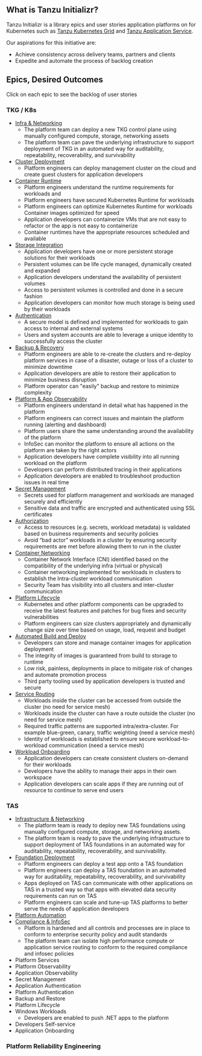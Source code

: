 
## What is Tanzu Initializr?

Tanzu Initializr is a library epics and user stories application platforms on for Kubernetes such as [Tanzu Kubernetes Grid](https://docs.vmware.com/en/VMware-Tanzu-Kubernetes-Grid/index.html) and [Tanzu Application Service](https://docs.pivotal.io/application-service/). 

Our aspirations for this initiative are:	
- Achieve consistency across delivery teams, partners and clients
- Expedite and automate the process of backlog creation

## Epics, Desired Outcomes
Click on each epic to see the backlog of user stories

### TKG / K8s
- [Infra & Networking](./tkg/infra-networking.md)
  - The platform team can deploy a new TKG control plane using manually configured compute, storage, networking assets
  - The platform team can pave the underlying infrastructure to support deployment of TKG in an automated way for auditability, repeatability, recoverability, and survivability
- [Cluster Deployment](./tkg/cluster-deployment.md)
  - Platform engineers can deploy management cluster on the cloud and create guest clusters for application developers
- [Container Runtime](tkg/runtime.md)
  - Platform engineers understand the runtime requirements for workloads and
  - Platform engineers have secured Kubernetes Runtime for workloads
  - Platform engineers can optimize Kubernetes Runtime for workloads
    Container images optimized for speed
  - Application developers can containerize VMs that are not easy to refactor or the app is not easy to containerize
  - Container runtimes have the appropriate resources scheduled and available
- [Storage Integration](./tkg/storage-integration.md)
  - Application developers have one or more persistent storage solutions for their workloads	
  - Persistent volumes can be life cycle managed, dynamically created and expanded
  - Application developers understand the availability of persistent volumes
  - Access to persistent volumes is controlled and done in a secure fashion	
  - Application developers can monitor how much storage is being used by their workloads 
- [Authentication](tkg/authentication.md)
  - A secure model is defined and implemented for workloads to gain access to internal and external systems
  - Users and system accounts are able to leverage a unique identity to successfully access the cluster
- [Backup & Recovery](/tkg/backup-recovery.md)
  - Platform engineers are able to re-create the clusters and re-deploy platform services in case of a disaster, outage or loss of a cluster to minimize downtime
  - Application developers are able to restore their application to minimize business disruption	
  - Platform operator can "easily" backup and restore to minimize complexity
- [Platform & App Observability](tkg/observability.md)
  - Platform engineers understand in detail what has happened in the platform
  - Platform engineers can correct issues and maintain the platform running (alerting and dashboard)	
  - Platform users share the same understanding around the availability of the platform
  - InfoSec can monitor the platform to ensure all actions on the platform are taken by the right actors
  - Application developers have complete visibility into all running workload on the platform
  - Developers can perform distributed tracing in their applications
  - Application developers are enabled to troubleshoot production issues in real time
- [Secret Management](tkg/secret-management.md)
  - Secrets used for platform management and workloads are managed securely and efficiently
  - Sensitive data and traffic are encrypted and authenticated using  SSL certificates	
- [Authorization](tkg/authorization.md)
  - Access to resources (e.g. secrets, workload metadata) is validated based on business requirements and security policies
  - Avoid “bad actor” workloads in a cluster by ensuring security requirements are met before allowing them to run in the cluster
- [Container Networking](tkg/container-networking.md)
  - Container Network Interface (CNI) identified based on the compatibility of the underlying infra (virtual or physical) 
  - Container networking implemented for workloads in clusters to establish the Intra-cluster workload communication	
  - Security Team has visibility into all clusters and inter-cluster communication
- [Platform Lifecycle](tkg/platform-lifecycle.md)
  - Kubernetes and other platform components can be upgraded to receive the latest features and patches for bug fixes and security vulnerabilities	
  - Platform engineers can size clusters appropriately and dynamically change size over time based on usage, load, request and budget
- [Automated Build and Deploy](tkg/automated-build-deploy.md)
  - Developers can store and manage container images for application deployment
  - The integrity of images is guaranteed from build to storage to runtime	
  - Low risk, painless, deployments in place to mitigate risk of changes and automate promotion process	
  - Third party tooling used by application developers is trusted and secure
- [Service Routing](tkg/service-routing.md)
  - Workloads inside the cluster can be accessed from outside the cluster (no need for service mesh)
  - Workloads inside the cluster can have a route outside the cluster (no need for service mesh)	
  - Required traffic patterns are supported intra/extra-cluster. For example blue-green, canary, traffic weighting (need a service mesh)	
  - Identity of workloads is established to ensure secure workload-to-workload communication (need a service mesh)
- [Workload Onboarding](tkg/workload-onboarding.md)
  - Application developers can create consistent clusters on-demand for their workloads
  - Developers have the ability to manage their apps in their own workspace	
  - Application developers can scale apps if they are running out of resource to continue to serve end users

### TAS 
- [Infrastructure & Networking](tas/infrastructure-networking.md) 
  - The platform team is ready to deploy new TAS foundations using manually configured compute, storage, and networking assets.<br />
  - The platform team is ready to pave the underlying infrastructure to support deployment of TAS foundations in an automated way for auditability, repeatability, recoverability, and survivability.  
- [Foundation Deployment](tas/tas-foundation-deployment.md)
  - Platform engineers can deploy a test app onto a TAS foundation
  - Platform engineers can deploy a TAS foundation in an automated way for auditability, repeatability, recoverability, and survivability
  - Apps deployed on TAS can communicate with other applications on TAS in a trusted way so that apps with elevated data security requirements can run on TAS
  - Platform engineers can scale and tune-up TAS platforms to better serve the needs of application developers
- [Platform Automation](#)
- [Compliance & InfoSec](#)
  - Platform is hardened and all controls and processes are in place to conform to enterprise security policy and audit standards
  - The platform team can isolate high performance compute or application service routing to conform to the required compliance and infosec policies
- Platform Services
- Platform Observability
- Application Observability
- Secret Management
- Application Authentication
- Platform Authentication
- Backup and Restore
- Platform Lifecycle
- Windows Workloads
  - Developers are enabled to push .NET apps to the platform
- Developers Self-service
- Application Onboarding


### Platform Reliability Engineering

